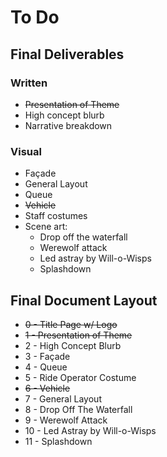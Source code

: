 # To Do

## Final Deliverables

### Written
- ~~Presentation of Theme~~
- High concept blurb
- Narrative breakdown

### Visual
- Façade
- General Layout
- Queue
- ~~Vehicle~~
- Staff costumes
- Scene art:
  - Drop off the waterfall
  - Werewolf attack
  - Led astray by Will-o-Wisps
  - Splashdown


## Final Document Layout
- ~~0 - Title Page w/ Logo~~
- ~~1 - Presentation of Theme~~
- 2 - High Concept Blurb
- 3 - Façade
- 4 - Queue
- 5 - Ride Operator Costume
- ~~6 - Vehicle~~
- 7 - General Layout
- 8 - Drop Off The Waterfall
- 9 - Werewolf Attack
- 10 - Led Astray by Will-o-Wisps
- 11 - Splashdown

